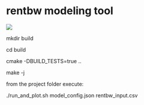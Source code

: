 # rentbw modeling tool

![](https://user-images.githubusercontent.com/61709855/94286123-91e69480-ff22-11ea-94d4-59ae2daa2073.png)

mkdir build

cd build

cmake -DBUILD_TESTS=true ..

make -j

from the project folder execute:

./run_and_plot.sh model_config.json rentbw_input.csv

